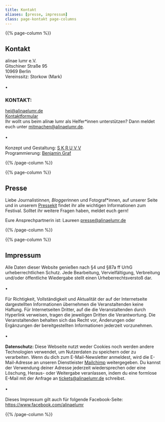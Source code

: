 ```yaml
---
title: Kontakt
aliases: [presse, impressum]
class: page-kontakt page-columns
---
```


{{% page-column %}}
## Kontakt

alinae lumr e.V.  
Gitschiner Straße 95  
10969 Berlin
<br>
Vereinssitz: Storkow (Mark)
<br>
<br>
•

### KONTAKT:

[hej@alinaelumr.de](mailto:hej@alinaelumr.de)  
[Kontaktformular](https://alinaelumr.de/kontaktformular/)  
Ihr wollt uns beim alínæ lumr als Helfer*innen unterstützen? Dann meldet euch unter [mitmachen@alinaelumr.de](mailto:mitmachen@alinaelumr.de).  
<br>
•  
<br>
Konzept und Gestaltung: [S K R U V V](https://www.instagram.com/s_k_r_u_v_v)  
Programmierung: [Benjamin Graf](https://bennigraf.de)

{{% /page-column %}}

{{% page-column %}}

## Presse

Liebe Journalist*innen, Blogger*innen und Fotograf*innen, auf unserer Seite und in unserem [Pressekit](https://www.dropbox.com/sh/by77kdw0o70yqp2/AADoFN4quTgQ0jyLwwfxH93aa?dl=0) findet ihr alle wichtigen Informationen zum Festival. Solltet ihr weitere Fragen haben, meldet euch gern!

Eure Ansprechpartnerin ist: Laureen [presse@alinaelumr.de](mailto:presse@alinaelumr.de)

{{% /page-column %}}

{{% page-column %}}

## Impressum

Alle Daten dieser Website genießen nach §4 und §87a ff UrhG urheberrechtlichen Schutz. Jede Bearbeitung, Vervielfältigung, Verbreitung und/oder öffentliche Wiedergabe stellt einen Urheberrechtsverstoß dar.  
<br>
•  
<br>
Für Richtigkeit, Vollständigkeit und Aktualität der auf der Internetseite dargestellten Informationen übernehmen die Veranstaltenden keine Haftung. Für Internetseiten Dritter, auf die die Veranstaltenden durch Hyperlink verweisen, tragen die jeweiligen Dritten die Verantwortung. Die Veranstaltenden behalten sich das Recht vor, Änderungen oder Ergänzungen der bereitgestellten Informationen jederzeit vorzunehmen.  
<br>
•  
<br>
**Datenschutz:** Diese Webseite nutzt weder Cookies noch werden andere Technologien verwendet, um Nutzerdaten zu speichern oder zu verarbeiten. Wenn du dich zum E-Mail-Newsletter anmeldest, wird die E-Mail-Adresse an unseren Dienstleister [Mailchimp](https://mailchimp.com/) weitergegeben. Du kannst der Verwendung deiner Adresse jederzeit wiedersprechen oder eine Löschung, Heraus- oder Weitergabe veranlassen, indem du eine formlose E-Mail mit der Anfrage an tickets@alinaelumr.de schreibst.  
<br>
•  
<br>
Dieses Impressum gilt auch für folgende Facebook-Seite: https://www.facebook.com/alinaelumr

{{% /page-column %}}
